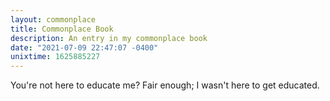 ```yaml
---
layout: commonplace
title: Commonplace Book
description: An entry in my commonplace book
date: "2021-07-09 22:47:07 -0400"
unixtime: 1625885227
---
```


You're not here to educate me? Fair enough; I wasn't here to get educated.
